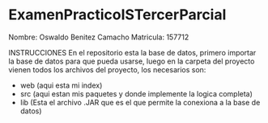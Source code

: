 # ExamenPracticoISTercerParcial

Nombre: Oswaldo Benitez Camacho
Matricula: 157712

INSTRUCCIONES
En el repositorio esta la base de datos, primero importar la base de datos para que pueda usarse, luego en la carpeta del proyecto vienen todos los archivos del proyecto, los necesarios son:
- web (aqui esta mi index)
- src (aqui estan mis paquetes y donde implemente la logica completa)
- lib (Esta el archivo .JAR que es el que permite la conexiona a la base de datos)
